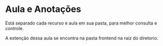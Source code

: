 # Aula e Anotações

<p>Está separado cada recurso e aula em sua pasta, para melhor consulta e controle.</p>
<p>A extenção dessa aula se encontra na pasta frontend na raiz do diretorio.</p>
